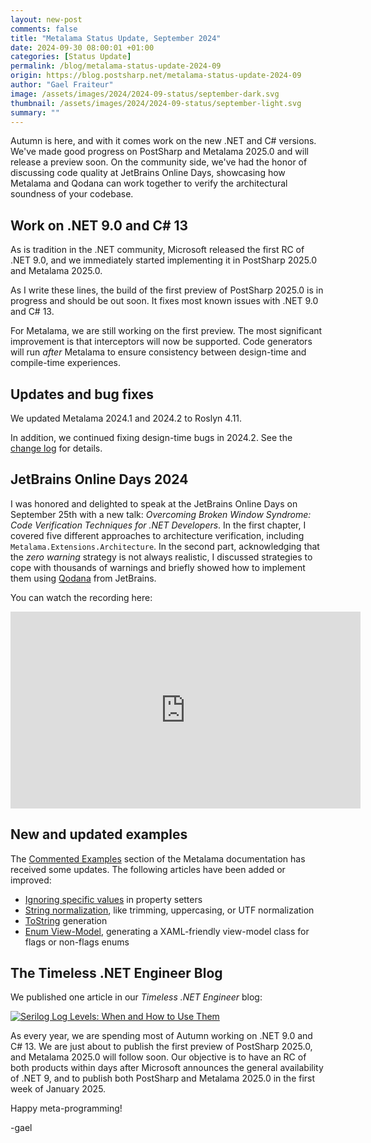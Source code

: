 ```yaml
---
layout: new-post
comments: false
title: "Metalama Status Update, September 2024"
date: 2024-09-30 08:00:01 +01:00
categories: [Status Update]
permalink: /blog/metalama-status-update-2024-09
origin: https://blog.postsharp.net/metalama-status-update-2024-09
author: "Gael Fraiteur"
image: /assets/images/2024/2024-09-status/september-dark.svg
thumbnail: /assets/images/2024/2024-09-status/september-light.svg
summary: ""
---
```


Autumn is here, and with it comes work on the new .NET and C# versions. We've made good progress on PostSharp and Metalama 2025.0 and will release a preview soon. On the community side, we've had the honor of discussing code quality at JetBrains Online Days, showcasing how Metalama and Qodana can work together to verify the architectural soundness of your codebase.

## Work on .NET 9.0 and C# 13

As is tradition in the .NET community, Microsoft released the first RC of .NET 9.0, and we immediately started implementing it in PostSharp 2025.0 and Metalama 2025.0.

As I write these lines, the build of the first preview of PostSharp 2025.0 is in progress and should be out soon. It fixes most known issues with .NET 9.0 and C# 13.

For Metalama, we are still working on the first preview. The most significant improvement is that interceptors will now be supported. Code generators will run _after_ Metalama to ensure consistency between design-time and compile-time experiences.

## Updates and bug fixes

We updated Metalama 2024.1 and 2024.2 to Roslyn 4.11.

In addition, we continued fixing design-time bugs in 2024.2. See the [change log](https://github.com/orgs/metalama/discussions/364) for details.

## JetBrains Online Days 2024

I was honored and delighted to speak at the JetBrains Online Days on September 25th with a new talk: *Overcoming Broken Window Syndrome: Code Verification Techniques for .NET Developers*. In the first chapter, I covered five different approaches to architecture verification, including `Metalama.Extensions.Architecture`. In the second part, acknowledging that the _zero warning_ strategy is not always realistic, I discussed strategies to cope with thousands of warnings and briefly showed how to implement them using [Qodana](https://www.jetbrains.com/qodana/) from JetBrains.

You can watch the recording here:

<iframe width="560" height="315" src="https://www.youtube-nocookie.com/embed/vA-fuZdcmYU?si=5h2HN2Nm7PCb1ETD&amp;start=12920" title="YouTube video player" frameborder="0" allow="accelerometer; autoplay; clipboard-write; encrypted-media; gyroscope; picture-in-picture; web-share" referrerpolicy="strict-origin-when-cross-origin" allowfullscreen></iframe>

## New and updated examples

The [Commented Examples](https://doc.metalama.net/examples) section of the Metalama documentation has received some updates. The following articles have been added or improved:

* [Ignoring specific values](https://doc.metalama.net/examples/validation/ignore-values) in property setters
* [String normalization](https://doc.metalama.net/examples/validation/string-normalization), like trimming, uppercasing, or UTF normalization
* [ToString](https://doc.metalama.net/examples/tostring) generation
* [Enum View-Model](https://doc.metalama.net/examples/enum-viewmodel), generating a XAML-friendly view-model class for flags or non-flags enums

## The Timeless .NET Engineer Blog

We published one article in our _Timeless .NET Engineer_ blog:

<div class="article-thumbnails">
 <a href="/blog/serilog-log-levels">
      <img src="/assets/images/2024/2024-09-serilog-log-level/logging.svg" alt="Serilog Log Levels: When and How to Use Them"/>
  </a>
</div>


As every year, we are spending most of Autumn working on .NET 9.0 and C# 13. We are just about to publish the first preview of PostSharp 2025.0, and Metalama 2025.0 will follow soon. Our objective is to have an RC of both products within days after Microsoft announces the general availability of .NET 9, and to publish both PostSharp and Metalama 2025.0 in the first week of January 2025.

Happy meta-programming!

-gael
